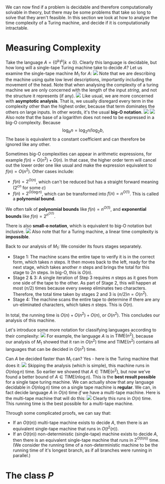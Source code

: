We can now find if a problem is decidable and therefore computationally solvable in theory, but there may be some problems that take so long to solve that they aren't feasible. In this section we look at how to analyse the time complexity of a Turing machine, and decide if it is computationally intractable.

# Measuring Complexity
Take the language $A=\{0^k1^k|k \leq 0\}$. Clearly this language is decidable, but how long will a single-tape Turing machine take to decide $A$? Let us examine the single-tape machine $M_1$ for $A$:
![](Pasted%20image%2020231026110827.png)
Note that we are describing the machine using quite low level descriptions, importantly including the movement of the head.
Note that when analysing the complexity of a turing machine we are only concerned with the length of the input *string*, and not the structure it represents (if any). 
![](Pasted%20image%2020231026111638.png)
Like usual, we are more concerned with **asymptotic analysis**. That is, we usually disregard every term in the complexity other than the highest order, because that term dominates the others on large inputs. In other words, it's the usual **big-O notation**.
![](Pasted%20image%2020231026111851.png)
![](Pasted%20image%2020231026112015.png)
Also note that the base of a logarithm does not need to be expressed in a big-O complexity. Because $$\log_bn = \log_2n/\log_2b,$$
The base is equivalent to a constant coefficient and can therefore be ignored like any other.

Sometimes big-O complexities can appear in arithmetic expressions, for example $f(n) = O(n^2) + O(n)$. In that case, the higher order term will cancel out the lower order one like usual and make the expression equivalent to $f(n) = O(n^2)$. Other cases include:
- $f(n) = 2^{O(n)}$, which can't be reduced but has a straight forward meaning ($2^{cn}$ for some $c$)
- $f(n) = 2^{O(\log n)}$, which can be transformed into $f(n) = n^{O(1)}$. This is called a **polynomial bound**.

We often talk of **polynomial bounds** like $f(n) = n^{O(1)}$, and **exponential bounds** like $f(n) = 2^{n^{O(1)}}$.

There is also **small-o notation**, which is equivalent to big-O notation but inclusive.
![](Pasted%20image%2020231026113332.png)
Also note that for a Turing machine, a linear time complexity is **impossible**.

Back to our analysis of $M_1$:
We consider its fours stages separately.
- Stage 1: The machine scans the entire tape to verify it is in the correct form, which takes $n$ steps. It then moves back to the left, ready for the next stage, which takes another $n$ steps and brings the total for this stage to $2n$ steps. In big-O, this is $O(n)$.
- Stage 2 & 3: A single iteration of Step 3 requires $n$ steps as it goes from one side of the tape to the other. As part of Stage 2, this will happen at most $(n/2)$ times because every sweep eliminates two characters. Therefore, the total time taken by stages 2 and 3 is $(n/2)n = O(n^2)$.
- Stage 4: The machine scans the entire tape to determine if there are any un-eliminated characters, which takes $n$ steps. This is $O(n)$.

In total, the running time is $O(n) + O(n^2) + O(n)$, or $O(n^2)$. This concludes our analysis of this machine.

Let's introduce some more notation for classifying languages according to their complexity:
![](Pasted%20image%2020231026114531.png)
For example, the language $A$ is in $\text{TIME}(n^2)$, because our analysis of $M_1$ showed that it ran in $O(n^2)$ time and $\text{TIME}(n^2)$ contains all languages that can be decided in $O(n^2)$ time.

Can $A$ be decided faster than $M_1$ can? Yes - here is the Turing machine that does it:
![](Pasted%20image%2020231026122145.png)
Skipping the analysis (which is simple), this machine runs in $O(n\log n)$ time.
So earlier we showed that $A \in \text{TIME}(n^2)$, but now we've found a better bound of $A \in \text{TIME}(n \log n)$. This is the **best result possible** for a single tape turing machine. We can actually show that any language decidable in $O(n \log n)$ time on a single tape machine is **regular**.
We can, in fact decide language $A$ in $O(n)$ time *if* we have a multi-tape machine. Here is the multi-tape machine that will do this:
![](Pasted%20image%2020231026122842.png)
Clearly this runs in $O(n)$ time. This running time is the best possible for a multi-tape machine.

Through some complicated proofs, we can say that:
- If an $O(t(n))$ multi-tape machine exists to decide $A$, then there is an equivalent single-tape machine that runs in $O(t^2(n))$.
- If an $O(t(n))$ non-deterministic (single-tape) machine exists to decide $A$, then there is an equivalent single-tape machine that runs in $2^{O(t(n))}$ time. (We consider the running time of a non-deterministic machine to be the running time of it's longest branch, as if all branches were running in parallel.)

# The class $P$
